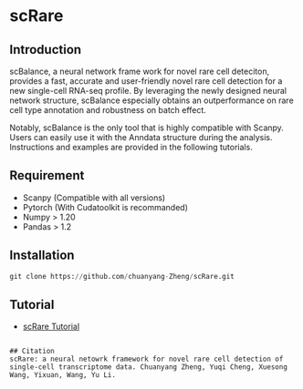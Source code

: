 # scRare

## Introduction

scBalance, a neural network frame work for novel rare cell deteciton, provides a fast, accurate and user-friendly novel rare cell detection for a new single-cell RNA-seq profile. By leveraging the newly designed neural network structure, scBalance especially obtains an outperformance on rare cell type annotation and robustness on batch effect. 

Notably, scBalance is the only tool that is highly compatible with Scanpy. Users can easily use it with the Anndata structure during the analysis. Instructions and examples are provided in the following tutorials.

## Requirement

- Scanpy (Compatible with all versions)
- Pytorch (With Cudatoolkit is recommanded)
- Numpy > 1.20
- Pandas > 1.2

## Installation

```Python
git clone https://github.com/chuanyang-Zheng/scRare.git
```

## Tutorial

- [scRare Tutorial](https://github.com/yuqcheng/scBalance/blob/main/Tutorial/scBalance%20Tuotrial_Annotation%20of%203k%20PBMCs.ipynb)

[//]: # (## Usage)

[//]: # ()
[//]: # (### 0. Data preprocessing)

[//]: # ()
[//]: # (We design a ```Scanpy_Obj_IO``` module for users to preprocess the input data to the input format of the scBalance. The use of this module can be seen in the Tutorial [Annotation of 3k PBMCs]&#40;https://github.com/yuqcheng/scBalance/blob/main/Tutorial/scBalance%20Tuotrial_Annotation%20of%203k%20PBMCs.ipynb&#41;.)

[//]: # ()
[//]: # (```Python)

[//]: # (import scRare.scRare_IO as ss)

[//]: # (ss.Scanpy_Obj_IO&#40;test_obj=adata, ref_obj=train_adata, label_obj=train_label, scale = False&#41;)

[//]: # (```)

[//]: # ()
[//]: # (For users who want to process by yourselve, please follow the Tutorial [scRarE Tutorial]&#40;https://github.com/yuqcheng/scBalance/blob/main/Tutorial/scBalance%20Tuotrial_Annotation%20of%203k%20PBMCs.ipynb&#41;.)

[//]: # ()
[//]: # (### 1. The inputs of scBalance are two expression matrices and one label vector. )

[//]: # ()
[//]: # (```Python)

[//]: # (import scRare as sb)

[//]: # (pred_result = sb.Rare&#40;test, reference, label, processing_unit&#41;)

[//]: # (```)

[//]: # ()
[//]: # (in which )

[//]: # ()
[//]: # (- **test=The expression matrix of the sample to be annotated**,)

[//]: # (- **reference=The expression matrix of the labeled dataset &#40;reference set&#41;,** )

[//]: # (- **label = label vector &#40;in pandas structure&#41;**,)

[//]: # (- **processing_unit = 'cpu'&#40;Default&#41;/'gpu'**. If no changes, the default processor will be CPU. We highly recommend setting as 'gpu' if your server supports.)

[//]: # ()
[//]: # (Column name can be anything.)

[//]: # ()
[//]: # (### 2. Waiting for the progress bar to finish.)

[//]: # ()
[//]: # (```)

[//]: # (--------Start annotating----------)

[//]: # (Computational unit be used is: cuda)

[//]: # (100%[====================->]28.94s)

[//]: # (--------Annotation Finished----------)
```

## Citation
scRare: a neural netowrk framework for novel rare cell detection of single-cell transcriptome data. Chuanyang Zheng, Yuqi Cheng, Xuesong Wang, Yixuan, Wang, Yu Li.
